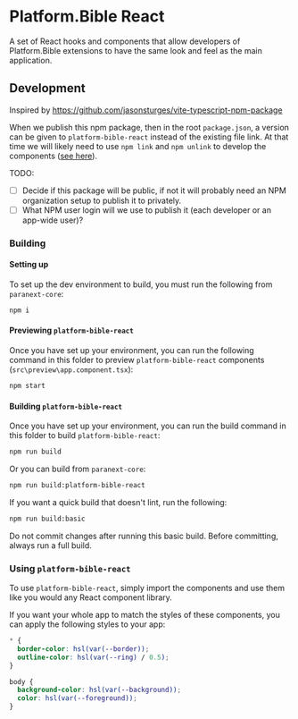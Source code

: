 # Platform.Bible React

A set of React hooks and components that allow developers of Platform.Bible extensions to have the same look and feel as the main application.

## Development

Inspired by https://github.com/jasonsturges/vite-typescript-npm-package

When we publish this npm package, then in the root `package.json`, a version can be given to `platform-bible-react` instead of the existing file link. At that time we will likely need to use `npm link` and `npm unlink` to develop the components ([see here](https://github.com/jasonsturges/vite-typescript-npm-package#development)).

TODO:

- [ ] Decide if this package will be public, if not it will probably need an NPM organization setup to publish it to privately.
- [ ] What NPM user login will we use to publish it (each developer or an app-wide user)?

### Building

#### Setting up

To set up the dev environment to build, you must run the following from `paranext-core`:

```bash
npm i
```

#### Previewing `platform-bible-react`

Once you have set up your environment, you can run the following command in this folder to preview `platform-bible-react` components (`src\preview\app.component.tsx`):

```bash
npm start
```

#### Building `platform-bible-react`

Once you have set up your environment, you can run the build command in this folder to build `platform-bible-react`:

```bash
npm run build
```

Or you can build from `paranext-core`:

```bash
npm run build:platform-bible-react
```

If you want a quick build that doesn't lint, run the following:

```bash
npm run build:basic
```

Do not commit changes after running this basic build. Before committing, always run a full build.

### Using `platform-bible-react`

To use `platform-bible-react`, simply import the components and use them like you would any React component library.

If you want your whole app to match the styles of these components, you can apply the following styles to your app:

<!-- This is the post-tailwind-conversion version of the @layer base styles at the bottom of the shadcn/ui styles file https://ui.shadcn.com/docs/installation/manual#configure-styles -->
```css
* {
  border-color: hsl(var(--border));
  outline-color: hsl(var(--ring) / 0.5);
}

body {
  background-color: hsl(var(--background));
  color: hsl(var(--foreground));
}
```
